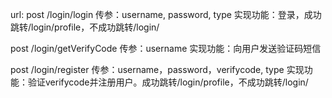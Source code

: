 url:
post /login/login
传参：username, password, type
实现功能：登录，成功跳转/login/profile，不成功跳转/login/

post /login/getVerifyCode
传参：username
实现功能：向用户发送验证码短信

post /login/register
传参：username，password，verifycode, type
实现功能：验证verifycode并注册用户。成功跳转/login/profile，不成功跳转/login/
